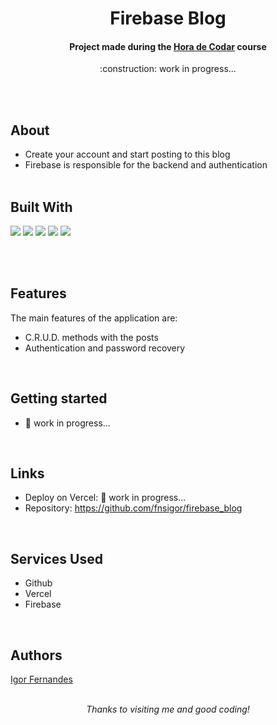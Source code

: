 <!-- PROJECT NAME -->
<h1 align="center">Firebase Blog</h1>
<h4 align="center">Project made during the <a href="https://www.udemy.com/course/react-do-zero-a-maestria-c-hooks-router-api-projetos/">Hora de Codar</a> course</h4>
<p align="center">:construction: work in progress...</p>

<!-- PROJECT MAIN IMAGE
<div align="center">
<img src="https://user-images.githubusercontent.com/86209425/211900340-e49e65f4-601f-4e5e-bf2d-a27bc4dbd2f9.png" width="80%" >
</div>
 -->

<br><br>
  
<!-- PROJECT CONTENT -->
<div align="left">
 

## About
* Create your account and start posting to this blog
* Firebase is responsible for the backend and authentication
<br><br>

 
  
## Built With
<img src="https://img.shields.io/badge/html5-%23E34F26.svg?style=for-the-badge&logo=html5&logoColor=white"/>
<img src="https://img.shields.io/badge/CSS3-1572B6?style=for-the-badge&logo=css3&logoColor=white"/>
<img src="https://img.shields.io/badge/javascript-%23323330.svg?style=for-the-badge&logo=javascript&logoColor=%23F7DF1E"/>
<img src=https://img.shields.io/badge/React-20232A?style=for-the-badge&logo=react&logoColor=61DAFB/>
<img src=https://img.shields.io/badge/Firebase-FF3030?style=for-the-badge&logo=Firebase&logoColor=F2C026/>


<br><br>

## Features
The main features of the application are:
* C.R.U.D. methods with the posts
* Authentication and password recovery

<br>

## Getting started

* :construction: work in progress...

<br>

## Links
  - Deploy on Vercel: :construction: work in progress...
  - Repository: https://github.com/fnsigor/firebase_blog
  
<br>

## Services Used
* Github
* Vercel
* Firebase
    
<br>

## Authors
<a href="https://github.com/fnsigor">Igor Fernandes</a>
    
<br>
  
</div> 
<!--END CONTENT-->                                                       

<div align="center"><i>Thanks to visiting me and good coding!</i></div>





